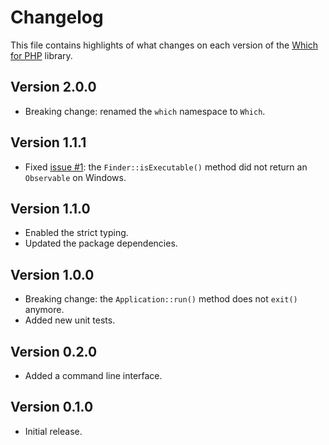 # Changelog
This file contains highlights of what changes on each version of the [Which for PHP](https://github.com/cedx/which.php) library.

## Version 2.0.0
- Breaking change: renamed the `which` namespace to `Which`.

## Version 1.1.1
- Fixed [issue #1](https://github.com/cedx/which.php/issues/1): the `Finder::isExecutable()` method did not return an `Observable` on Windows.

## Version 1.1.0
- Enabled the strict typing.
- Updated the package dependencies.

## Version 1.0.0
- Breaking change: the `Application::run()` method does not `exit()` anymore.
- Added new unit tests.

## Version 0.2.0
- Added a command line interface.

## Version 0.1.0
- Initial release.
